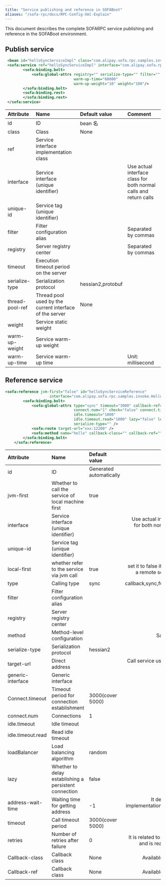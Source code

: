 ```yaml
---
title: "Service publishing and reference in SOFABoot"
aliases: "/sofa-rpc/docs/RPC-Config-Xml-Explain"
---
```


This document describes the complete SOFARPC service publishing and reference in the SOFABoot environment.

## Publish service

```xml
 <bean id="helloSyncServiceImpl" class="com.alipay.sofa.rpc.samples.invoke.HelloSyncServiceImpl"/>
 <sofa:service ref="helloSyncServiceImpl" interface="com.alipay.sofa.rpc.samples.invoke.HelloSyncService" unique-id="">
        <sofa:binding.bolt>
            <sofa:global-attrs registry="" serialize-type="" filter="" timeout="3000" thread-pool-ref=""
                               warm-up-time="60000"
                               warm-up-weight="10" weight="100"/>
        </sofa:binding.bolt>
        <sofa:binding.rest>
        </sofa:binding.rest>
 </sofa:service>
```

| Attribute | Name | Default value | Comment |
|:--------------|:-----------------------|:-------------------|:---------------------------------------------------------------------------|
| id            | ID                     | bean 名              |                                                                            |
| class | Class | None | |
| ref | Service interface implementation class | | |
| interface | Service interface (unique identifier) | | Use actual interface class for both normal calls and return calls |
| unique-id | Service tag (unique identifier) |
| filter | Filter configuration alias | | Separated by commas |
| registry | Server registry center | |  Separated by commas|
| timeout | Execution timeout period on the server | | |
| serialize-type| Serialization protocol | hessian2,protobuf | |
| thread-pool-ref | Thread pool used by the current interface of the server | None |
| weight | Service static weight | | |
| warm-up-weight| Service warm-up weight | | |
| warm-up-time | Service warm-up time | | Unit: millisecond |

## Reference service

```xml
<sofa:reference jvm-first="false" id="helloSyncServiceReference"
                    interface="com.alipay.sofa.rpc.samples.invoke.HelloSyncService" unique-id="">
        <sofa:binding.bolt>
            <sofa:global-attrs type="sync" timeout="3000" callback-ref="" callback-class="" address-wait-time="1000"
                               connect.num="1" check="false" connect.timeout="1000" filter="" generic-interface=""
                               idle.timeout="1000"
                               idle.timeout.read="1000" lazy="false" loadBalancer="" registry="" retries="1"
                               serialize-type="" />
            <sofa:route target-url="xxx:12200" />
            <sofa:method name="hello" callback-class="" callback-ref="" timeout="3000" type="sync"/>
        </sofa:binding.bolt>
    </sofa:reference>
```

| Attribute | Name | Default value | Comment |
|:---|:-----|:---|-----:|
| id | ID | Generated automatically | |
| jvm-first | Whether to call the service of local machine first | true | |
| interface | Service interface (unique identifier) | | Use actual interface class for both normal calls and return calls |
| unique-id | Service tag (unique identifier) |
| local-first | whether refer to the service via jvm call | true | set it to false if this is to call a remote service via rpc |
| type | Calling type | sync | callback,sync,future,oneway |
| filter | Filter configuration alias | | List |
| registry | Server registry center | | List |
| method | Method-level configuration | | Same as above |
| serialize-type | Serialization protocol | hessian2 | |
| target-url | Direct address | | Call service using the direct address |
| generic-interface | Generic interface | | |
Connect.timeout | Timeout period for connection establishment | 3000(cover 5000) | |
| connect.num | Connections | 1 | |
| idle.timeout | Idle timeout | | |
| idle.timeout.read | Read idle timeout | | |
| loadBalancer | Load balancing algorithm | random |
| lazy | Whether to delay establishing a persistent connection | false |
| address-wait-time | Waiting time for getting address | -1 | It depends on the implementation and may not take effect. |
| timeout | Call timeout period | 3000(cover 5000) | |
| retries | Number of retries after failure | 0 | It is related to cluster mode and is read by failover. |
Callback-class | Callback class | None | Available for callback |
Callback-ref | Callback class | None | Available for callback |
